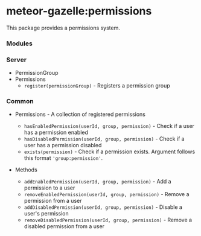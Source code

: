 # meteor-gazelle:permissions

This package provides a permissions system.

### Modules

### Server
* PermissionGroup
* Permissions
  * `register(permissionGroup)` - Registers a permission group
### Common
* Permissions - A collection of registered permissions
  * `hasEnabledPermission(userId, group, permission)` - Check if a user has a permission enabled
  * `hasDisabledPermission(userId, group, permission)` - Check if a user has a permission disabled
  * `exists(permission)` - Check if a permission exists. Argument follows this format `'group:permission'`.
  
* Methods
  * `addEnabledPermission(userId, group, permission)` - Add a permission to a user
  * `removeEnabledPermission(userId, group, permission)` - Remove a permission from a user
  * `addDisabledPermission(userId, group, permission)` - Disable a user's permission
  * `removeDisabledPermission(userId, group, permission)` - Remove a disabled permission from a user
